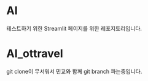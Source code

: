 # AI

테스트하기 위한 Streamlit 페이지를 위한 레포지토리입니다.

# AI_ottravel

git clone이 무서워서 민교와 함께 git branch 파는중입니다.
